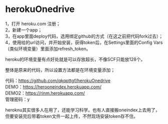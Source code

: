 # herokuOnedrive
1，打开 heroku.com 注册；  
2，新建一个app；  
3，在app里面deploy代码，选用绑定github的方式（在这之前把代码fork过去）；  
4，使用给的url访问，并开始安装，获得token后，在Settings里面的Config Vars（类似环境变量）里面添加refresh_token。  
     
heroku的环境变量有点好处就是可以存放超长，不像SCF只能放128个。    

整体是原来的代码，所以设置方法都是在环境变量添加；  

代码：https://github.com/qkqpttgf/herokuOnedrive  
DEMO：https://herooneindex.herokuapp.com/  
DEMO2：https://rinm.herokuapp.com/  
管理密码：y  
  
heroknu其实很多人在用了，还能学习科学。也有人直接搬oneindex上去用了，但要安装完后带着token文件一起上传，不然现场安装token存不住。  
